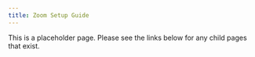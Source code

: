 ```yaml
---
title: Zoom Setup Guide
---
```


This is a placeholder page. Please see the links below for any child pages that exist.
